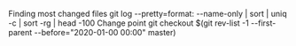 Finding most changed files
git log --pretty=format: --name-only | sort | uniq -c | sort -rg | head -100
Change point
git checkout $(git rev-list -1 --first-parent --before="2020-01-00 00:00" master)